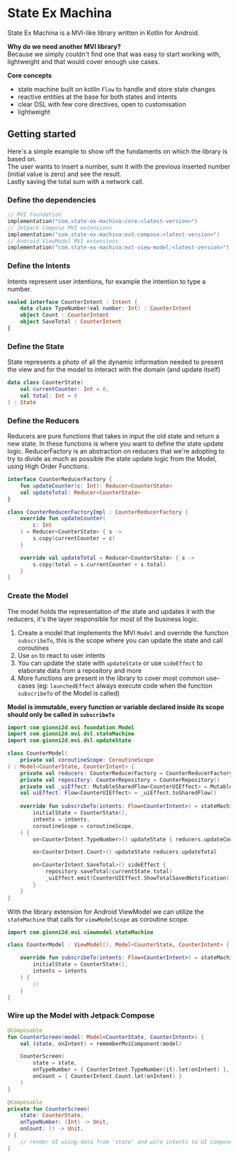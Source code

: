 # State Ex Machina

State Ex Machina is a MVI-like library written in Kotlin for Android.

**Why do we need another MVI library?**\
Because we simply couldn't find one that was easy to start working with, lightweight and that would cover enough use cases.

**Core concepts**
  - state machine built on kotlin ```Flow``` to handle and store state changes  
  - reactive entities at the base for both states and intents
  - clear DSL with few core directives, open to customisation
  - lightweight

## Getting started

Here's a simple example to show off the fundaments on which the library is based on.\
The user wants to insert a number, sum it with the previous inserted number (initial value is zero) and see the result.\
Lastly saving the total sum with a network call.

### Define the dependencies

```kotlin
// MVI foundation
implementation("com.state-ex-machina:core:<latest-version>")
// Jetpack Compose MVI extensions
implementation("com.state-ex-machina:ext-compose:<latest-version>")
// Android ViewModel MVI extensions
implementation("com.state-ex-machina:ext-view-model:<latest-version>")
```

### Define the Intents

Intents represent user intentions, for example the intention to type a number.

```kotlin
sealed interface CounterIntent : Intent {
    data class TypeNumber(val number: Int) : CounterIntent
    object Count : CounterIntent
    object SaveTotal : CounterIntent
}
```

### Define the State

State represents a photo of all the dynamic information needed to present the view and for the model to interact with the domain (and update itself)

```kotlin
data class CounterState(
    val currentCounter: Int = 0,
    val total: Int = 0
) : State
```

### Define the Reducers

Reducers are pure functions that takes in input the old state and return a new state. In these functions is where you want to define the state update logic. 
ReducerFactory is an abstraction on reducers that we're adopting to try to divide as much as possible the state update logic from the Model, using High Order Functions.

```kotlin
interface CounterReducerFactory {
    fun updateCounter(c: Int): Reducer<CounterState>
    val updateTotal: Reducer<CounterState>
}

class CounterReducerFactoryImpl : CounterReducerFactory {
    override fun updateCounter(
        c: Int
    ) = Reducer<CounterState> { s ->
        s.copy(currentCounter = c)
    }

    override val updateTotal = Reducer<CounterState> { s ->
        s.copy(total = s.currentCounter + s.total)
    }
}
```

### Create the Model

The model holds the representation of the state and updates it with the reducers, it's the layer responsible for most of the business logic.

1. Create a model that implements the MVI `Model` and override the function `subscribeTo`,
    this is the scope where you can update the state and call coroutines
2. Use `on` to react to user intents
3. You can update the state with `updateState` or use `sideEffect` to elaborate data from a repository and more
4. More functions are present in the library to cover most common use-cases (eg: `launchedEffect` always execute code when the function `subscribeTo` of the Model is called)

**Model is immutable, every function or variable declared inside its scope should only be called in `subscribeTo`**

```kotlin
import com.gionni2d.mvi.foundation.Model
import com.gionni2d.mvi.dsl.stateMachine
import com.gionni2d.mvi.dsl.updateState 

class CounterModel(
    private val coroutineScope: CoroutineScope
) : Model<CounterState, CounterIntent> {
    private val reducers: CounterReducerFactory = CounterReducerFactoryImpl()
    private val repository: CounterRepository = CounterRepository()
    private val _uiEffect: MutableSharedFlow<CounterUIEffect> = MutableSharedFlow()
    val uiEffect: Flow<CounterUIEffect> = _uiEffect.toSharedFlow()
    
    override fun subscribeTo(intents: Flow<CounterIntent>) = stateMachine(
        initialState = CounterState(),
        intents = intents,
        coroutineScope = coroutineScope,
    ) {
        on<CounterIntent.TypeNumber>() updateState { reducers.updateCounter(it.number) }

        on<CounterIntent.Count>() updateState reducers.updateTotal

        on<CounterIntent.SaveTotal>() sideEffect {
            repository.saveTotal(currentState.total)
            _uiEffect.emit(CounterUIEffect.ShowTotalSavedNotification)
        }
    }
}
```

With the library extension for Android ViewModel we can utilize the `stateMachine` that calls for `viewModelScope` as coroutine scope.

```kotlin
import com.gionni2d.mvi.viewmodel.stateMachine

class CounterModel : ViewModel(), Model<CounterState, CounterIntent> {

    override fun subscribeTo(intents: Flow<CounterIntent>) = stateMachine(
        initialState = CounterState(),
        intents = intents
    ) {
        // 
    }
}
```


### Wire up the Model with Jetpack Compose

```kotlin
@Composable
fun CounterScreen(model: Model<CounterState, CounterIntent>) {
    val (state, onIntent) = rememberMviComponent(model)

    CounterScreen(
        state = state,
        onTypeNumber = { CounterIntent.TypeNumber(it).let(onIntent) },
        onCount = { CounterIntent.Count.let(onIntent) }
    )
}

@Composable
private fun CounterScreen(
    state: CounterState,
    onTypeNumber: (Int) -> Unit,
    onCount: () -> Unit,
) {
    // render UI using data from 'state' and wire intents to UI components actions
}
```
